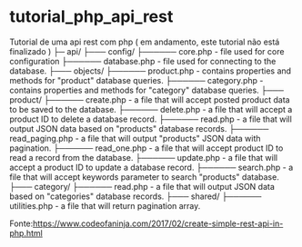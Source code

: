# tutorial_php_api_rest
Tutorial de uma api rest com php ( em andamento, este  tutorial não está finalizado )
├─ api/
├─── config/
├────── core.php - file used for core configuration
├────── database.php - file used for connecting to the database.
├─── objects/
├────── product.php - contains properties and methods for "product" database queries.
├────── category.php - contains properties and methods for "category" database queries.
├─── product/
├────── create.php - a file that will accept posted product data to be saved to the database.
├────── delete.php - a file that will accept a product ID to delete a database record.
├────── read.php - a file that will output JSON data based on "products" database records.
├────── read_paging.php - a file that will output "products" JSON data with pagination.
├────── read_one.php - a file that will accept product ID to read a record from the database.
├────── update.php - a file that will accept a product ID to update a database record.
├────── search.php - a file that will accept keywords parameter to search "products" database.
├─── category/
├────── read.php - a file that will output JSON data based on "categories" database records.
├─── shared/
├────── utilities.php - a file that will return pagination array.



Fonte:https://www.codeofaninja.com/2017/02/create-simple-rest-api-in-php.html
